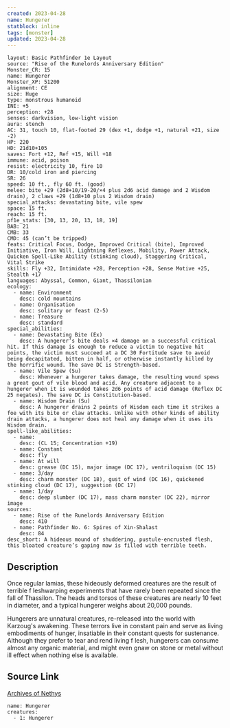 ```yaml
---
created: 2023-04-28
name: Hungerer
statblock: inline
tags: [monster]
updated: 2023-04-28
---
```

```statblock
layout: Basic Pathfinder 1e Layout
source: "Rise of the Runelords Anniversary Edition"
Monster_CR: 15
name: Hungerer
Monster_XP: 51200
alignment: CE
size: Huge
type: monstrous humanoid
INI: +5
perception: +28
senses: darkvision, low-light vision
aura: stench
AC: 31, touch 10, flat-footed 29 (dex +1, dodge +1, natural +21, size -2)
HP: 220
HD: 21d10+105
saves: Fort +12, Ref +15, Will +18
immune: acid, poison
resist: electricity 10, fire 10
DR: 10/cold iron and piercing
SR: 26
speed: 10 ft., fly 60 ft. (good)
melee: bite +29 (2d8+10/19-20/×4 plus 2d6 acid damage and 2 Wisdom drain), 2 claws +29 (1d8+10 plus 2 Wisdom drain)
special_attacks: devastating bite, vile spew
space: 15 ft.
reach: 15 ft.
pf1e_stats: [30, 13, 20, 13, 18, 19]
BAB: 21
CMB: 33
CMD: 45 (can’t be tripped)
feats: Critical Focus, Dodge, Improved Critical (bite), Improved Initiative, Iron Will, Lightning Reflexes, Mobility, Power Attack, Quicken Spell-Like Ability (stinking cloud), Staggering Critical, Vital Strike
skills: Fly +32, Intimidate +28, Perception +28, Sense Motive +25, Stealth +17
languages: Abyssal, Common, Giant, Thassilonian
ecology:
  - name: Environment
    desc: cold mountains
  - name: Organisation
    desc: solitary or feast (2-5)
  - name: Treasure
    desc: standard
special_abilities:
  - name: Devastating Bite (Ex)
    desc: A hungerer’s bite deals ×4 damage on a successful critical hit. If this damage is enough to reduce a victim to negative hit points, the victim must succeed at a DC 30 Fortitude save to avoid being decapitated, bitten in half, or otherwise instantly killed by the horrific wound. The save DC is Strength-based.
  - name: Vile Spew (Su)
    desc: Whenever a hungerer takes damage, the resulting wound spews a great gout of vile blood and acid. Any creature adjacent to a hungerer when it is wounded takes 2d6 points of acid damage (Reflex DC 25 negates). The save DC is Constitution-based.
  - name: Wisdom Drain (Su)
    desc: A hungerer drains 2 points of Wisdom each time it strikes a foe with its bite or claw attacks. Unlike with other kinds of ability drain attacks, a hungerer does not heal any damage when it uses its Wisdom drain.
spell-like_abilities:
  - name:
    desc: (CL 15; Concentration +19)
  - name: Constant
    desc: fly
  - name: At will
    desc: grease (DC 15), major image (DC 17), ventriloquism (DC 15)
  - name: 3/day
    desc: charm monster (DC 18), gust of wind (DC 16), quickened stinking cloud (DC 17), suggestion (DC 17)
  - name: 1/day
    desc: deep slumber (DC 17), mass charm monster (DC 22), mirror image
sources:
  - name: Rise of the Runelords Anniversary Edition
    desc: 410
  - name: Pathfinder No. 6: Spires of Xin-Shalast
    desc: 84
desc_short: A hideous mound of shuddering, pustule-encrusted flesh, this bloated creature’s gaping maw is filled with terrible teeth. 
```
## Description
Once regular lamias, these hideously deformed creatures are the result of terrible f leshwarping experiments that have rarely been repeated since the fall of Thassilon. The heads and torsos of these creatures are nearly 10 feet in diameter, and a typical hungerer weighs about 20,000 pounds.

 Hungerers are unnatural creatures, re-released into the world with Karzoug's awakening. These terrors live in constant pain and serve as living embodiments of hunger, insatiable in their constant quests for sustenance. Although they prefer to tear and rend living f lesh, hungerers can consume almost any organic material, and might even gnaw on stone or metal without ill effect when nothing else is available.
## Source Link
[Archives of Nethys](https://aonprd.com/MonsterDisplay.aspx?ItemName=Hungerer)
```encounter-table
name: Hungerer
creatures:
  - 1: Hungerer
```
